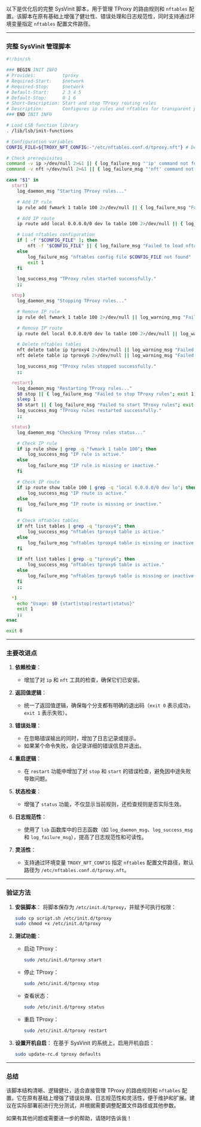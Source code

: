 以下是优化后的完整 SysVinit 脚本，用于管理 TProxy 的路由规则和 `nftables` 配置。该脚本在原有基础上增强了健壮性、错误处理和日志规范性，同时支持通过环境变量指定 `nftables` 配置文件路径。

---

### **完整 SysVinit 管理脚本**

```sh
#!/bin/sh

### BEGIN INIT INFO
# Provides:          tproxy
# Required-Start:    $network
# Required-Stop:     $network
# Default-Start:     2 3 4 5
# Default-Stop:      0 1 6
# Short-Description: Start and stop TProxy routing rules
# Description:       Configures ip rules and nftables for transparent proxying
### END INIT INFO

# Load LSB function library
. /lib/lsb/init-functions

# Configuration variables
CONFIG_FILE=${TROXY_NFT_CONFIG:-"/etc/nftables.conf.d/tproxy.nft"} # Default path to nftables config file

# Check prerequisites
command -v ip >/dev/null 2>&1 || { log_failure_msg "'ip' command not found"; exit 1; }
command -v nft >/dev/null 2>&1 || { log_failure_msg "'nft' command not found"; exit 1; }

case "$1" in
  start)
    log_daemon_msg "Starting TProxy rules..."

    # Add IP rule
    ip rule add fwmark 1 table 100 2>/dev/null || { log_failure_msg "Failed to add ip rule"; exit 1; }

    # Add IP route
    ip route add local 0.0.0.0/0 dev lo table 100 2>/dev/null || { log_failure_msg "Failed to add ip route"; exit 1; }

    # Load nftables configuration
    if [ -f "$CONFIG_FILE" ]; then
        nft -f "$CONFIG_FILE" || { log_failure_msg "Failed to load nftables rules from $CONFIG_FILE"; exit 1; }
    else
        log_failure_msg "nftables config file $CONFIG_FILE not found"
        exit 1
    fi

    log_success_msg "TProxy rules started successfully."
    ;;

  stop)
    log_daemon_msg "Stopping TProxy rules..."

    # Remove IP rule
    ip rule del fwmark 1 table 100 2>/dev/null || log_warning_msg "Failed to delete ip rule (may already be removed)"

    # Remove IP route
    ip route del local 0.0.0.0/0 dev lo table 100 2>/dev/null || log_warning_msg "Failed to delete ip route (may already be removed)"

    # Delete nftables tables
    nft delete table ip tproxy4 2>/dev/null || log_warning_msg "Failed to delete nftables tproxy4 table (may already be removed)"
    nft delete table ip tproxy6 2>/dev/null || log_warning_msg "Failed to delete nftables tproxy6 table (may already be removed)"

    log_success_msg "TProxy rules stopped successfully."
    ;;

  restart)
    log_daemon_msg "Restarting TProxy rules..."
    $0 stop || { log_failure_msg "Failed to stop TProxy rules"; exit 1; }
    sleep 1
    $0 start || { log_failure_msg "Failed to start TProxy rules"; exit 1; }
    log_success_msg "TProxy rules restarted successfully."
    ;;

  status)
    log_daemon_msg "Checking TProxy rules status..."

    # Check IP rule
    if ip rule show | grep -q "fwmark 1 table 100"; then
        log_success_msg "IP rule is active."
    else
        log_failure_msg "IP rule is missing or inactive."
    fi

    # Check IP route
    if ip route show table 100 | grep -q "local 0.0.0.0/0 dev lo"; then
        log_success_msg "IP route is active."
    else
        log_failure_msg "IP route is missing or inactive."
    fi

    # Check nftables tables
    if nft list tables | grep -q "tproxy4"; then
        log_success_msg "nftables tproxy4 table is active."
    else
        log_failure_msg "nftables tproxy4 table is missing or inactive."
    fi

    if nft list tables | grep -q "tproxy6"; then
        log_success_msg "nftables tproxy6 table is active."
    else
        log_failure_msg "nftables tproxy6 table is missing or inactive."
    fi
    ;;

  *)
    echo "Usage: $0 {start|stop|restart|status}"
    exit 1
    ;;
esac

exit 0
```

---

### **主要改进点**

1. **依赖检查**：
   - 增加了对 `ip` 和 `nft` 工具的检查，确保它们已安装。

2. **返回值逻辑**：
   - 统一了返回值逻辑，确保每个分支都有明确的退出码（`exit 0` 表示成功，`exit 1` 表示失败）。

3. **错误处理**：
   - 在忽略错误输出的同时，增加了日志记录或提示。
   - 如果某个命令失败，会记录详细的错误信息并退出。

4. **重启逻辑**：
   - 在 `restart` 功能中增加了对 `stop` 和 `start` 的错误检查，避免因中途失败导致问题。

5. **状态检查**：
   - 增强了 `status` 功能，不仅显示当前规则，还检查规则是否实际生效。

6. **日志规范性**：
   - 使用了 `lsb` 函数库中的日志函数（如 `log_daemon_msg`、`log_success_msg` 和 `log_failure_msg`），提高了日志规范性和可读性。

7. **灵活性**：
   - 支持通过环境变量 `TROXY_NFT_CONFIG` 指定 `nftables` 配置文件路径，默认路径为 `/etc/nftables.conf.d/tproxy.nft`。

---

### **验证方法**

1. **安装脚本**：
   将脚本保存为 `/etc/init.d/tproxy`，并赋予可执行权限：
   ```bash
   sudo cp script.sh /etc/init.d/tproxy
   sudo chmod +x /etc/init.d/tproxy
   ```

2. **测试功能**：
   - 启动 TProxy：
     ```bash
     sudo /etc/init.d/tproxy start
     ```
   - 停止 TProxy：
     ```bash
     sudo /etc/init.d/tproxy stop
     ```
   - 查看状态：
     ```bash
     sudo /etc/init.d/tproxy status
     ```
   - 重启 TProxy：
     ```bash
     sudo /etc/init.d/tproxy restart
     ```

3. **设置开机自启**：
   在基于 SysVinit 的系统上，启用开机自启：
   ```bash
   sudo update-rc.d tproxy defaults
   ```

---

### **总结**
该脚本结构清晰、逻辑健壮，适合直接管理 TProxy 的路由规则和 `nftables` 配置。它在原有基础上增强了错误处理、日志规范性和灵活性，便于维护和扩展。建议在实际部署前进行充分测试，并根据需要调整配置文件路径或其他参数。

如果有其他问题或需要进一步的帮助，请随时告诉我！
